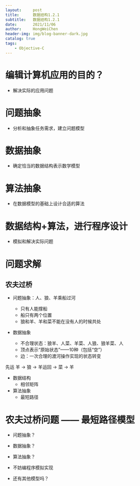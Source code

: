 ```yaml
---
layout:     post
title:      数据结构1.2.1
subtitle:   数据结构1.2.1
date:       2021/11/06
author:     HongWeiChen
header-img: img/blog-banner-dark.jpg
catalog: true
tags:
    - Objective-C
---
```


# 编辑计算机应用的目的？
- 解决实际的应用问题
# 问题抽象
- 分析和抽象任务需求，建立问题模型
# 数据抽象
- 确定恰当的数据结构表示数学模型
# 算法抽象
- 在数据模型的基础上设计合适的算法
# 数据结构+算法，进行程序设计
- 模拟和解决实际问题

# 问题求解
## 农夫过桥

- 问题抽象：人、狼、羊乘船过河
  - 只有人能撑船
  - 船只有两个位置
  - 狼和羊、羊和菜不能在没有人的时候共处

- 数据抽象
  - 不合理状态：狼羊、人菜、羊菜、人狼、狼羊菜、人
  - 顶点表示“原始状态”——10种（包括“空”）
  - 边：一次合理的渡河操作实现的状态转变

先运 羊 -> 狼 -> 羊运回 -> 菜 -> 羊

- 数据结构
  - 相邻矩阵
- 算法抽象
  - 最短路径

# 农夫过桥问题 —— 最短路径模型
- 问题抽象？
- 数据抽象？
- 算法抽象？
- 不妨编程序模拟实现

- 还有其他模型吗？
